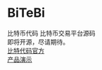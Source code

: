 # BiTeBi
比特币代码 比特币交易平台源码  
即将开源，尽请期待。  
[比特代码官方](https://bitebi.io)  
[产品演示](http://licai.bitebi.io)
